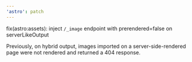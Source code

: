```yaml
---
'astro': patch
---
```


fix(astro:assets): inject `/_image` endpoint with prerendered=false on serverLikeOutput

Previously, on hybrid output, images imported on a server-side-rendered page were not rendered and returned a 404 response.
